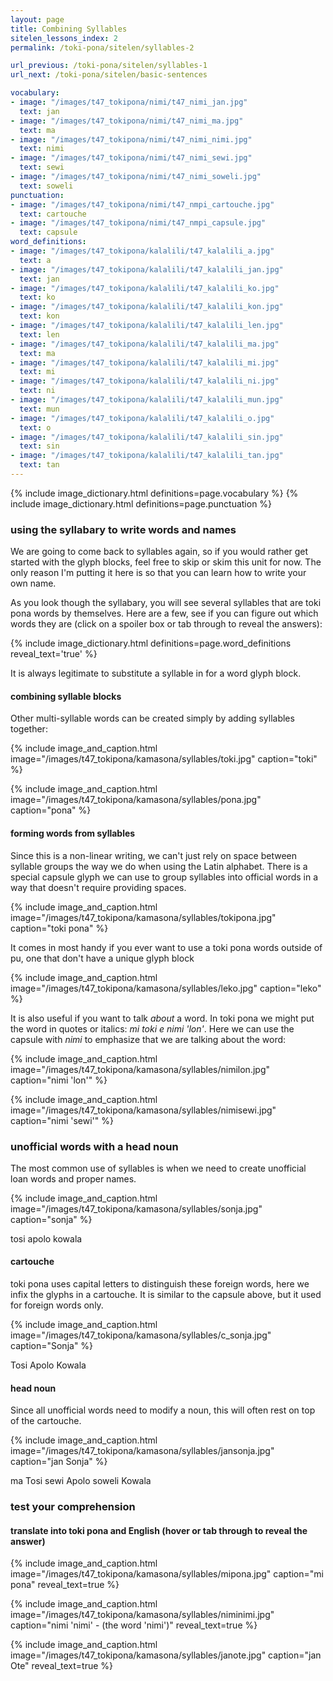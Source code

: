 ```yaml
---
layout: page
title: Combining Syllables
sitelen_lessons_index: 2
permalink: /toki-pona/sitelen/syllables-2

url_previous: /toki-pona/sitelen/syllables-1
url_next: /toki-pona/sitelen/basic-sentences

vocabulary:
- image: "/images/t47_tokipona/nimi/t47_nimi_jan.jpg"
  text: jan
- image: "/images/t47_tokipona/nimi/t47_nimi_ma.jpg"
  text: ma
- image: "/images/t47_tokipona/nimi/t47_nimi_nimi.jpg"
  text: nimi
- image: "/images/t47_tokipona/nimi/t47_nimi_sewi.jpg"
  text: sewi
- image: "/images/t47_tokipona/nimi/t47_nimi_soweli.jpg"
  text: soweli
punctuation:
- image: "/images/t47_tokipona/nimi/t47_nmpi_cartouche.jpg"
  text: cartouche
- image: "/images/t47_tokipona/nimi/t47_nmpi_capsule.jpg"
  text: capsule
word_definitions:
- image: "/images/t47_tokipona/kalalili/t47_kalalili_a.jpg"
  text: a
- image: "/images/t47_tokipona/kalalili/t47_kalalili_jan.jpg"
  text: jan
- image: "/images/t47_tokipona/kalalili/t47_kalalili_ko.jpg"
  text: ko
- image: "/images/t47_tokipona/kalalili/t47_kalalili_kon.jpg"
  text: kon
- image: "/images/t47_tokipona/kalalili/t47_kalalili_len.jpg"
  text: len
- image: "/images/t47_tokipona/kalalili/t47_kalalili_ma.jpg"
  text: ma
- image: "/images/t47_tokipona/kalalili/t47_kalalili_mi.jpg"
  text: mi
- image: "/images/t47_tokipona/kalalili/t47_kalalili_ni.jpg"
  text: ni
- image: "/images/t47_tokipona/kalalili/t47_kalalili_mun.jpg"
  text: mun
- image: "/images/t47_tokipona/kalalili/t47_kalalili_o.jpg"
  text: o
- image: "/images/t47_tokipona/kalalili/t47_kalalili_sin.jpg"
  text: sin
- image: "/images/t47_tokipona/kalalili/t47_kalalili_tan.jpg"
  text: tan
---
```


{% include image_dictionary.html definitions=page.vocabulary %}
{% include image_dictionary.html definitions=page.punctuation %}

### using the syllabary to write words and names

We are going to come back to syllables again, so if you would rather get started with the glyph blocks, feel free to skip or skim this unit for now.  The only reason I'm putting it here is so that you can learn how to write your own name.

As you look though the syllabary, you will see several syllables that are toki pona words by themselves. Here are a few, see if you can figure out which words they are (click on a spoiler box or tab through to reveal the answers):

{% include image_dictionary.html definitions=page.word_definitions reveal_text='true' %}

It is always legitimate to substitute a syllable in for a word glyph block.

#### combining syllable blocks

Other multi-syllable words can be created simply by adding syllables together:

{% include image_and_caption.html image="/images/t47_tokipona/kamasona/syllables/toki.jpg" caption="toki" %}

{% include image_and_caption.html image="/images/t47_tokipona/kamasona/syllables/pona.jpg" caption="pona" %}

#### forming words from syllables

Since this is a non-linear writing, we can't just rely on space between syllable groups the way we do when using the Latin alphabet. There is a special capsule glyph we can use to group syllables into official words in a way that doesn't require providing spaces.

{% include image_and_caption.html image="/images/t47_tokipona/kamasona/syllables/tokipona.jpg" caption="toki pona" %}

It comes in most handy if you ever want to use a toki pona words outside of pu, one that don't have a unique glyph block

{% include image_and_caption.html image="/images/t47_tokipona/kamasona/syllables/leko.jpg" caption="leko" %}

It is also useful if you want to talk _about_ a word. In toki pona we might put the word in quotes or italics: _mi toki e nimi 'lon'_. Here we can use the capsule with _nimi_ to emphasize that we are talking about the word:

{% include image_and_caption.html image="/images/t47_tokipona/kamasona/syllables/nimilon.jpg" caption="nimi 'lon'" %}

{% include image_and_caption.html image="/images/t47_tokipona/kamasona/syllables/nimisewi.jpg" caption="nimi 'sewi'" %}

### unofficial words with a head noun

The most common use of syllables is when we need to create unofficial loan words and proper names.

{% include image_and_caption.html image="/images/t47_tokipona/kamasona/syllables/sonja.jpg" caption="sonja" %}

tosi
apolo
kowala

#### cartouche

toki pona uses capital letters to distinguish these foreign words, here we infix the glyphs in a cartouche. It is similar to the capsule above, but it used for foreign words only.

{% include image_and_caption.html image="/images/t47_tokipona/kamasona/syllables/c_sonja.jpg" caption="Sonja" %}

Tosi
Apolo
Kowala

#### head noun

Since all unofficial words need to modify a noun, this will often rest on top of the cartouche.

{% include image_and_caption.html image="/images/t47_tokipona/kamasona/syllables/jansonja.jpg" caption="jan Sonja" %}

ma Tosi
sewi Apolo
soweli Kowala

### test your comprehension

#### translate into toki pona and English (hover or tab through to reveal the answer)

{% include image_and_caption.html image="/images/t47_tokipona/kamasona/syllables/mipona.jpg"
   caption="mi pona"
   reveal_text=true
%}

{% include image_and_caption.html image="/images/t47_tokipona/kamasona/syllables/niminimi.jpg"
   caption="nimi 'nimi' - (the word 'nimi')"
   reveal_text=true
%}

{% include image_and_caption.html image="/images/t47_tokipona/kamasona/syllables/janote.jpg"
   caption="jan Ote"
   reveal_text=true
%}
